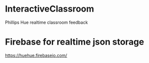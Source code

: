 # InteractiveClassroom
Phillips Hue realtime classroom feedback

# Firebase for realtime json storage
https://huehue.firebaseio.com/
